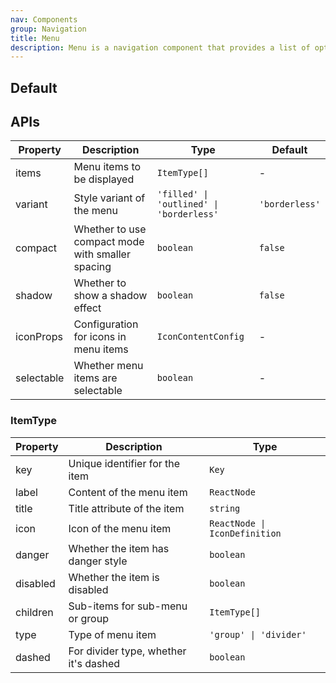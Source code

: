 ```yaml
---
nav: Components
group: Navigation
title: Menu
description: Menu is a navigation component that provides a list of options for user selection. It supports various item types including normal items, sub-menus, dividers, and item groups with customizable icons and styles.
---
```


## Default

<code src="./demos/index.tsx" nopadding></code>

## APIs

| Property   | Description                                      | Type                                     | Default        |
| ---------- | ------------------------------------------------ | ---------------------------------------- | -------------- |
| items      | Menu items to be displayed                       | `ItemType[]`                             | -              |
| variant    | Style variant of the menu                        | `'filled' \| 'outlined' \| 'borderless'` | `'borderless'` |
| compact    | Whether to use compact mode with smaller spacing | `boolean`                                | `false`        |
| shadow     | Whether to show a shadow effect                  | `boolean`                                | `false`        |
| iconProps  | Configuration for icons in menu items            | `IconContentConfig`                      | -              |
| selectable | Whether menu items are selectable                | `boolean`                                | -              |

### ItemType

| Property | Description                           | Type                          |
| -------- | ------------------------------------- | ----------------------------- |
| key      | Unique identifier for the item        | `Key`                         |
| label    | Content of the menu item              | `ReactNode`                   |
| title    | Title attribute of the item           | `string`                      |
| icon     | Icon of the menu item                 | `ReactNode \| IconDefinition` |
| danger   | Whether the item has danger style     | `boolean`                     |
| disabled | Whether the item is disabled          | `boolean`                     |
| children | Sub-items for sub-menu or group       | `ItemType[]`                  |
| type     | Type of menu item                     | `'group' \| 'divider'`        |
| dashed   | For divider type, whether it's dashed | `boolean`                     |
